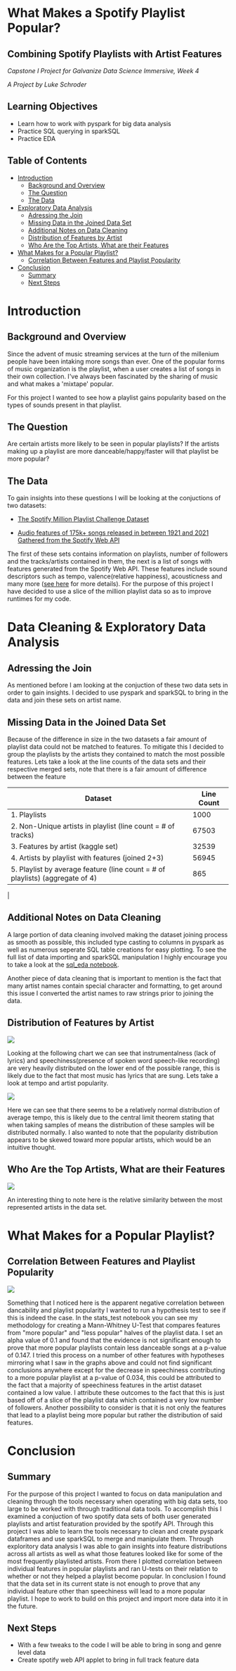 # What Makes a Spotify Playlist Popular?

## Combining Spotify Playlists with Artist Features
*Capstone I Project for Galvanize Data Science Immersive, Week 4*

*A Project by Luke Schroder*
## Learning Objectives
- Learn how to work with pyspark for big data analysis
- Practice SQL querying in sparkSQL
- Practice EDA
## Table of Contents
- [Introduction](#Introduction)    
    - [Background and Overview](#background-and-overview)
    - [The Question](#the-question)
    - [The Data](#the-data)
- [Exploratory Data Analysis](#exploratory-data-analysis)
    - [Adressing the Join](#adressing-the-join)
    - [Missing Data in the Joined Data Set](#missing-data-in-the-joined-data-set)
    - [Additional Notes on Data Cleaning](#additional-notes-on-data-cleaning)
    - [Distribution of Features by Artist](#distribution-of-features-by-artist)
    - [Who Are the Top Artists, What are their Features](#who-are-the-top-artists,-what-are-their-features)
- [What Makes for a Popular Playlist?](#what-makes-for-a-popular-playlist)
    - [Correlation Between Features and Playlist Popularity](#correlation-between-features-and-playlist-popularity)
- [Conclusion](#conclusion)
    - [Summary](#summary)
    - [Next Steps](#next-steps)

# Introduction
## Background and Overview
Since the advent of music streaming services at the turn of the millenium people have been intaking more songs than ever. One of the popular forms of music organization is the playlist, when a user creates a list of songs in their own collection. I've always been fascinated by the sharing of music and what makes a 'mixtape' popular.

For this project I wanted to see how a playlist gains popularity based on the types of sounds present in that playlist. 

## The Question
Are certain artists more likely to be seen in popular playlists? If the artists making up a playlist are more danceable/happy/faster will that playlist be more popular?

## The Data
To gain insights into these questions I will be looking at the conjuctions of two datasets:
    
- [The Spotify Million Playlist Challenge Dataset](https://www.aicrowd.com/challenges/spotify-million-playlist-dataset-challenge)

- [Audio features of 175k+ songs released in between 1921 and 2021 Gathered from the Spotify Web API](https://www.kaggle.com/yamaerenay/spotify-dataset-19212020-160k-tracks?select=data.csv)

The first of these sets contains information on playlists, number of followers and the tracks/artists contained in them, the next is a list of songs with features generated from the Spotify Web API. These features include sound descriptors such as tempo, valence(relative happiness), acousticness and many more ([see here](https://developer.spotify.com/documentation/web-api/reference/#object-audiofeaturesobject) for more details). For the purpose of this project I have decided to use a slice of the million playlist data so as to improve runtimes for my code.

# Data Cleaning & Exploratory Data Analysis
## Adressing the Join
As mentioned before I am looking at the conjuction of these two data sets in order to gain insights. I decided to use pyspark and sparkSQL to bring in the data and join these sets on artist name.
## Missing Data in the Joined Data Set
Because of the difference in size in the two datasets a fair amount of playlist data could not be matched to features. To mitigate this I decided to group the playlists by the artists they contained to match the most possible features. Lets take a look at the line counts of the data sets and their respective merged sets, note that there is a fair amount of difference between the feature

| Dataset                        | Line Count|
|------------------------------------|----|
| 1. Playlists           | 1000 |
| 2. Non-Unique artists in playlist (line count = # of tracks)         | 67503 |
| 3. Features by artist (kaggle set)             | 32539 |
| 4. Artists by playlist with features (joined 2+3)          | 56945 |
| 5. Playlist by average feature (line count = # of playlists) (aggregate of 4)        | 865
 |



## Additional Notes on Data Cleaning
A large portion of data cleaning involved making the dataset joining process as smooth as possible, this included type casting to columns in pyspark as well as numerous seperate SQL table creations for easy plotting. To see the full list of data importing and sparkSQL manipulation I highly encourage you to take a look at the [sql_eda notebook](notebooks/sql_eda.ipynb).

Another piece of data cleaning that is important to mention is the fact that many artist names contain special character and formatting, to get around this issue I converted the artist names to raw strings prior to joining the data.
## Distribution of Features by Artist
![](images/Feature_Disrtibutions_of_Artists.png)

Looking at the following chart we can see that instrumentalness (lack of lyrics) and speechiness(presence of spoken word speech-like recording) are very heavily distributed on the lower end of the possible range, this is likely due to the fact that most music has lyrics that are sung. Lets take a look at tempo and artist popularity.


![](images/Distributions_of_Tempo_and_Popularity.png)

Here we can see that there seems to be a relatively normal distribution of average tempo, this is likely due to the central limit theorem stating that when taking samples of means the distribution of these samples will be distributed normally. I also wanted to note that the popularity distribution appears to be skewed toward more popular artists, which would be an intuitive thought.
## Who Are the Top Artists, What are their Features
![](images/top_artist_bars.png)

An interesting thing to note here is the relative similarity between the most represented artists in the data set.

# What Makes for a Popular Playlist?
## Correlation Between Features and Playlist Popularity
![](images/Artist_Features_Versus_Playlist_Popularity.png)

Something that I noticed here is the apparent negative correlation between dancability and playlist popularity I wanted to run a hypothesis test to see if this is indeed the case. In the stats_test notebook you can see my methodology for creating a Mann-Whitney U-Test that compares features from "more popular" and "less popular" halves of the playlist data. I set an alpha value of 0.1 and found that the evidence is not significant enough to prove that more popular playlists contain less danceable songs at a p-value of 0.147. I tried this process on a number of other features  with hypotheses mirroring what I saw in the graphs above and could not find significant conclusions anywhere except for the decrease in speechiness contributing to a more popular playlist at a p-value of 0.034, this could be attributed to the fact that a majority of speechiness features in the artist dataset contained a low value. I attribute these outcomes to the fact that this is just based off of a slice of the playlist data which contained a very low number of followers. Another possibility to consider is that it is not only the features that lead to a playlist being more popular but rather the distribution of said features.

# Conclusion
## Summary
For the purpose of this project I wanted to focus on data manipulation and cleaning through the tools necessary when operating with big data sets, too large to be worked with through traditional data tools. To accomplish this I examined a conjuction of two spotify data sets of both user generated playlists and artist featuration provided by the spotify API. Through this project I was able to learn the tools necessary to clean and create pyspark dataframes and use sparkSQL to merge and manipulate them. Through exploritory data analysis I was able to gain insights into feature distributions across all artists as well as what those features looked like for some of the most frequently playlisted artists. From there I plotted correlation between individual features in popular playlists and ran U-tests on their relation to whether or not they helped a playlist become popular. In conclusion I found that the data set in its current state is not enough to prove that any individual feature other than speechiness will lead to a more popular playlist. I hope to work to build on this project and import more data into it in the future.

## Next Steps
- With a few tweaks to the code I will be able to bring in song and genre level data
- Create spotify web API applet to bring in full track feature data